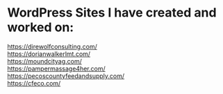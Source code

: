 # WordPress Sites I have created and worked on:
https://direwolfconsulting.com/ <br/>
https://dorianwalkerlmt.com/ <br/>
https://moundcityag.com/ <br/>
https://pampermassage4her.com/ <br/>
https://pecoscountyfeedandsupply.com/ <br/>
https://cfeco.com/ <br/>

